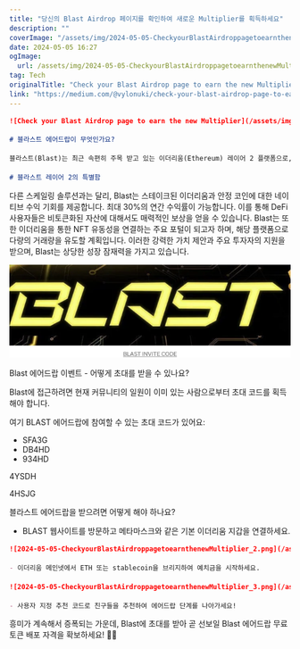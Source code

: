 ```yaml
---
title: "당신의 Blast Airdrop 페이지를 확인하여 새로운 Multiplier를 획득하세요"
description: ""
coverImage: "/assets/img/2024-05-05-CheckyourBlastAirdroppagetoearnthenewMultiplier_0.png"
date: 2024-05-05 16:27
ogImage: 
  url: /assets/img/2024-05-05-CheckyourBlastAirdroppagetoearnthenewMultiplier_0.png
tag: Tech
originalTitle: "Check your Blast Airdrop page to earn the new Multiplier!"
link: "https://medium.com/@vylonuki/check-your-blast-airdrop-page-to-earn-the-new-multiplier-582cabf79bf2"
---
```



```markdown
![Check your Blast Airdrop page to earn the new Multiplier](/assets/img/2024-05-05-CheckyourBlastAirdroppagetoearnthenewMultiplier_0.png)

# 블라스트 에어드랍이 무엇인가요?

블라스트(Blast)는 최근 속편히 주목 받고 있는 이더리움(Ethereum) 레이어 2 플랫폼으로, 공개 출시 이전에 초대 전용 일찍 접근할 수 있는 캠페인이 열려 있어 관심을 끌고 있습니다. '팩맨(Pacman)'이라는 Blur 플랫폼 창업자가 만든 블라스트는 이미 Paradigm 및 eGirl Capital과 같은 최고의 암호화 화폐 펀드들로부터 투자를 유치했습니다. 이 안내서에서는 현재 알려진 바에 따르면, 프라이빗 블라스트 커뮤니티 및 에어드랍 프로그램에 참여할 수 있는 접근권을 받는 데 필요한 모든 정보를 다루고 있습니다.

# 블라스트 레이어 2의 특별함
```



다른 스케일링 솔루션과는 달리, Blast는 스테이크된 이더리움과 안정 코인에 대한 네이티브 수익 기회를 제공합니다. 최대 30%의 연간 수익률이 가능합니다. 이를 통해 DeFi 사용자들은 비토큰화된 자산에 대해서도 매력적인 보상을 얻을 수 있습니다. Blast는 또한 이더리움을 통한 NFT 유동성을 연결하는 주요 포털이 되고자 하며, 해당 플랫폼으로 다량의 거래량을 유도할 계획입니다. 이러한 강력한 가치 제안과 주요 투자자의 지원을 받으며, Blast는 상당한 성장 잠재력을 가지고 있습니다.

![Blast Airdrop](/assets/img/2024-05-05-CheckyourBlastAirdroppagetoearnthenewMultiplier_1.png)

Blast 에어드랍 이벤트 - 어떻게 초대를 받을 수 있나요?

Blast에 접근하려면 현재 커뮤니티의 일원이 이미 있는 사람으로부터 초대 코드를 획득해야 합니다.



여기 BLAST 에어드랍에 참여할 수 있는 초대 코드가 있어요:

- SFA3G
- DB4HD
- 934HD



4YSDH

4HSJG

블라스트 에어드랍을 받으려면 어떻게 해야 하나요?

- BLAST 웹사이트를 방문하고 메타마스크와 같은 기본 이더리움 지갑을 연결하세요.



```markdown
![2024-05-05-CheckyourBlastAirdroppagetoearnthenewMultiplier_2.png](/assets/img/2024-05-05-CheckyourBlastAirdroppagetoearnthenewMultiplier_2.png)

- 이더리움 메인넷에서 ETH 또는 stablecoin을 브리지하여 예치금을 시작하세요.

![2024-05-05-CheckyourBlastAirdroppagetoearnthenewMultiplier_3.png](/assets/img/2024-05-05-CheckyourBlastAirdroppagetoearnthenewMultiplier_3.png)

- 사용자 지정 추천 코드로 친구들을 추천하여 에어드랍 단계를 나아가세요!
```



흥미가 계속해서 증폭되는 가운데, Blast에 초대를 받아 곧 선보일 Blast 에어드랍 무료 토큰 배포 자격을 확보하세요! 🚀✨